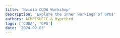 ```yaml
---
title: 'Nvidia CUDA Workshop'
description: 'Explore the inner workings of GPUs'
authors: ACMPESUECC & Hyprthrd
tags: ['CUDA', 'GPU']
date: '2024-02-03'
---
```

